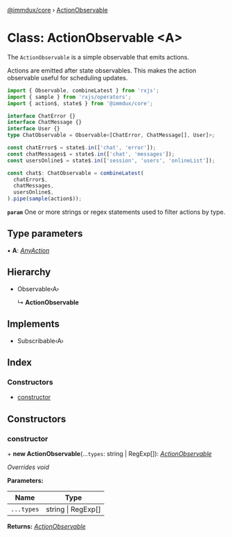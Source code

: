 [@immdux/core](../README.md) › [ActionObservable](actionobservable.md)

# Class: ActionObservable <**A**>

The `ActionObservable` is a simple observable that emits actions.

Actions are emitted after state observables. This makes the
action observable useful for scheduling updates.

```ts
import { Observable, combineLatest } from 'rxjs';
import { sample } from 'rxjs/operators';
import { action$, state$ } from '@immdux/core';

interface ChatError {}
interface ChatMessage {}
interface User {}
type ChatObservable = Observable<[ChatError, ChatMessage[], User]>;

const chatError$ = state$.in(['chat', 'error']);
const chatMessages$ = state$.in(['chat', 'messages']);
const usersOnline$ = state$.in(['session', 'users', 'onlineList']);

const chat$: ChatObservable = combineLatest(
  chatError$,
  chatMessages,
  usersOnline$,
).pipe(sample(action$));
```

**`param`** 
One or more strings or regex statements used to filter actions by type.

## Type parameters

▪ **A**: *[AnyAction](../interfaces/anyaction.md)*

## Hierarchy

* Observable‹A›

  ↳ **ActionObservable**

## Implements

* Subscribable‹A›

## Index

### Constructors

* [constructor](actionobservable.md#constructor)

## Constructors

###  constructor

\+ **new ActionObservable**(...`types`: string | RegExp[]): *[ActionObservable](actionobservable.md)*

*Overrides void*

**Parameters:**

Name | Type |
------ | ------ |
`...types` | string &#124; RegExp[] |

**Returns:** *[ActionObservable](actionobservable.md)*
